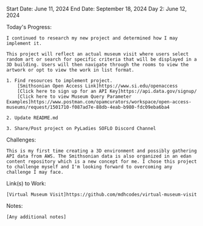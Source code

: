 Start Date: June 11, 2024
End Date: September 18, 2024
Day 2: June 12, 2024

Today's Progress:

    I continued to research my new project and determined how I may implement it. 
    
    This project will reflect an actual museum visit where users select random art or search for specific criteria that will be displayed in a 3D building. Users will then navigate through the rooms to view the artwork or opt to view the work in list format. 

    1. Find resources to implement project.  
        [Smithsonian Open Access Link]https://www.si.edu/openaccess  
        [Click here to sign up for an API Key]https://api.data.gov/signup/  
        [Click here to view Museum Query Parameter Examples]https://www.postman.com/opamcurators/workspace/open-access-museums/request/1501710-f087ad7e-88db-4eab-b980-fdc09eba6ba4  

    2. Update README.md  

    3. Share/Post project on PyLadies SOFLO Discord Channel  

Challenges:

    This is my first time creating a 3D environment and possibly gathering API data from AWS. The Smithsonian data is also organized in an edan content repository which is a new concept for me. I chose this project to challenge myself and I'm looking forward to overcoming any challenge I may face.  

Link(s) to Work:  

    [Virtual Museum Visit]https://github.com/mdhcodes/virtual-museum-visit  

Notes:  

    [Any additional notes]  